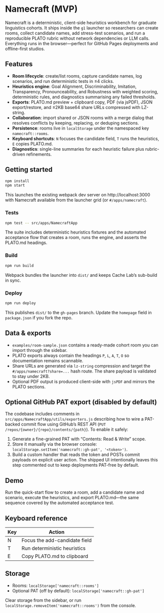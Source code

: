# Namecraft (MVP)

Namecraft is a deterministic, client-side heuristics workbench for graduate linguistics cohorts. It ships inside the `g1`
launcher so researchers can create rooms, collect candidate names, add stress-test scenarios, and run a reproducible PLATO rubric
without network dependencies or LLM calls. Everything runs in the browser—perfect for GitHub Pages deployments and offline-first
studios.

## Features

- **Room lifecycle**: create/list rooms, capture candidate names, log scenarios, and run deterministic tests in ≤4 clicks.
- **Heuristics engine**: Goal Alignment, Discriminability, Imitation, Transparency, Pronounceability, and Robustness with
  weighted scoring, deterministic rules, and diagnostics summarising any failed thresholds.
- **Exports**: PLATO.md preview + clipboard copy, PDF (via jsPDF), JSON export/restore, and ≤2KB base64 share URLs compressed with
  LZ-string.
- **Collaboration**: import shared or JSON rooms with a merge dialog that resolves conflicts by keeping, replacing, or deduping
  sections.
- **Persistence**: rooms live in `localStorage` under the namespaced key `namecraft::rooms`.
- **Keyboard shortcuts**: `N` focuses the candidate field, `T` runs the heuristics, `E` copies PLATO.md.
- **Diagnostics**: single-line summaries for each heuristic failure plus rubric-driven refinements.

## Getting started

```bash
npm install
npm start
```

This launches the existing webpack dev server on http://localhost:3000 with Namecraft available from the launcher grid (or
`#/apps/namecraft`).

### Tests

```bash
npm test -- src/apps/NamecraftApp
```

The suite includes deterministic heuristics fixtures and the automated acceptance flow that creates a room, runs the engine, and
asserts the PLATO.md headings.

### Build

```bash
npm run build
```

Webpack bundles the launcher into `dist/` and keeps Cache Lab’s sub-build in sync.

### Deploy

```bash
npm run deploy
```

This publishes `dist/` to the `gh-pages` branch. Update the `homepage` field in `package.json` if you fork the repo.

## Data & exports

- `examples/room-sample.json` contains a ready-made cohort room you can import through the sidebar.
- PLATO exports always contain the headings `P`, `L`, `A`, `T`, `O` so documentation remains scannable.
- Share URLs are generated via `lz-string` compression and target the `#/apps/namecraft?share=...` hash route. The share payload is
  validated to stay under 2KB.
- Optional PDF output is produced client-side with `jsPDF` and mirrors the PLATO sections.

## Optional GitHub PAT export (disabled by default)

The codebase includes comments in `src/apps/NamecraftApp/utils/exporters.js` describing how to wire a PAT-backed commit flow using
GitHub’s REST API (`PUT /repos/{owner}/{repo}/contents/{path}`). To enable it safely:

1. Generate a fine-grained PAT with “Contents: Read & Write” scope.
2. Store it manually via the browser console: `localStorage.setItem('namecraft::gh-pat', '<token>')`.
3. Build a custom handler that reads the token and POSTs commit payloads on explicit user action. The shipped UI intentionally
   leaves this step commented out to keep deployments PAT-free by default.

## Demo

Run the quick-start flow to create a room, add a candidate name and scenario, execute the heuristics, and export PLATO.md—the
same sequence covered by the automated acceptance test.

## Keyboard reference

| Key | Action                     |
| --- | -------------------------- |
| N   | Focus the add-candidate field |
| T   | Run deterministic heuristics |
| E   | Copy PLATO.md to clipboard   |

## Storage

- Rooms: `localStorage['namecraft::rooms']`
- Optional PAT (off by default): `localStorage['namecraft::gh-pat']`

Clear storage from the sidebar, or run `localStorage.removeItem('namecraft::rooms')` from the console.
